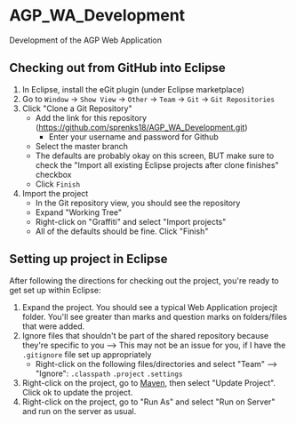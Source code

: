 # AGP_WA_Development
Development of the AGP Web Application

## Checking out from GitHub into Eclipse

1. In Eclipse, install the eGit plugin (under Eclipse marketplace)
2. Go to `Window` -> `Show View` -> `Other` -> `Team` -> `Git` -> `Git Repositories`
3. Click "Clone a Git Repository"
   * Add the link for this repository (https://github.com/sprenks18/AGP_WA_Development.git)
      * Enter your username and password for Github
   * Select the master branch
   * The defaults are probably okay on this screen, BUT make sure to check the "Import all existing Eclipse projects after clone finishes" checkbox
   * Click `Finish`
4. Import the project
   * In the Git repository view, you should see the repository
   * Expand "Working Tree"
   * Right-click on "Graffiti" and select "Import projects"
   * All of the defaults should be fine.  Click "Finish"
  
## Setting up project in Eclipse

After following the directions for checking out the project, you're ready to get set up within Eclipse:

1. Expand the project.  You should see a typical Web Application projecjt folder.  You'll see greater than marks and question marks on folders/files that were added.
2. Ignore files that shouldn't be part of the shared repository because they're specific to you --> This may not be an issue for you, if I have the `.gitignore` file set up appropriately
    * Right-click on the following files/directories and select "Team" --> "Ignore": `.classpath` `.project` `.settings`
3. Right-click on the project, go to [Maven](https://maven.apache.org/), then select "Update Project".  Click ok to update the project.
4. Right-click on the project, go to "Run As" and select "Run on Server" and run on the server as usual.
